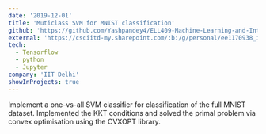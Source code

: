 ```yaml
---
date: '2019-12-01'
title: 'Muticlass SVM for MNIST classification'
github: 'https://github.com/Yashpandey4/ELL409-Machine-Learning-and-Intelligence/tree/master/2.%20SVMs%20and%20Autoencoders'
external: 'https://csciitd-my.sharepoint.com/:b:/g/personal/ee1170938_iitd_ac_in/EY6gCxDGVMpGpwB8hGwlorYB93PorICEWlWbLB1OlU2WGQ?e=ocqnLY'
tech:
  - Tensorflow
  - python
  - Jupyter
company: 'IIT Delhi'
showInProjects: true
---
```


Implement a one-vs-all SVM classifier for classification of the full MNIST dataset. Implemented the KKT conditions and solved the primal problem via convex optimisation using the CVXOPT library.